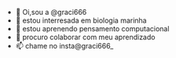 - 👋 Oi,sou a @graci666
- 👀 estou interresada em biologia marinha
- 🌱 estou aprenendo pensamento computacional 
- 💞️ procuro colaborar com meu aprendizado
- 📫 chame no insta@graci666_

<!---
graci666/graci666 is a ✨ special ✨ repository because its `README.md` (this file) appears on your GitHub profile.
You can click the Preview link to take a look at your changes.
--->
